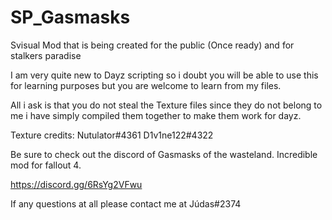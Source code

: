# SP_Gasmasks

Svisual Mod that is being created for the public (Once ready) and for stalkers paradise


I am very quite new  to Dayz scripting so i doubt you will be able to use this for learning purposes but you are welcome to learn from my files.

All i ask is that you do not steal the Texture files since they do not belong to me i have simply compiled them together to make them work for dayz.


Texture credits: 
Nutulator#4361
D1v1ne122#4322

Be sure to check out the discord of Gasmasks of the wasteland. Incredible mod for fallout 4.

https://discord.gg/6RsYg2VFwu


If any questions at all please contact me at Júdas#2374
